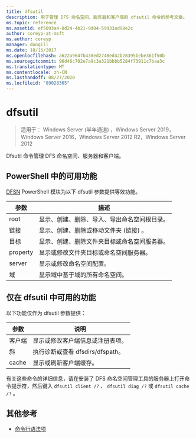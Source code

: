 ```yaml
---
title: dfsutil
description: 用于管理 DFS 命名空间、服务器和客户端的 dfsutil 命令的参考文章。
ms.topic: reference
ms.assetid: ef5093a4-0d24-4b21-9d04-59933ad98e2c
author: coreyp-at-msft
ms.author: coreyp
manager: dongill
ms.date: 10/16/2017
ms.openlocfilehash: a622a9647b438ed2748ed42b28395bebe361f50b
ms.sourcegitcommit: 96d46c702e7a9c3a321bbbb5284f73911c7baa3c
ms.translationtype: MT
ms.contentlocale: zh-CN
ms.lasthandoff: 08/27/2020
ms.locfileid: "89028365"
---
```

# <a name="dfsutil"></a>dfsutil

> 适用于： Windows Server (半年通道) ，Windows Server 2019，Windows Server 2016，Windows Server 2012 R2，Windows Server 2012

Dfsutil 命令管理 DFS 命名空间、服务器和客户端。

## <a name="functionality-available-in-powershell"></a>PowerShell 中的可用功能

[DFSN](/powershell/module/dfsn/?view=win10-ps) PowerShell 模块为以下 dfsutil 参数提供等效功能。

| 参数 | 描述 |
| --------- | ----------- |
| root | 显示、创建、删除、导入、导出命名空间根目录。 |
| 链接 | 显示、创建、删除或移动文件夹 (链接) 。 |
| 目标 | 显示、创建、删除文件夹目标或命名空间服务器。 |
| property | 显示或修改文件夹目标或命名空间服务器。 |
| server | 显示或修改命名空间配置。 |
| 域 | 显示域中基于域的所有命名空间。 |

## <a name="functionality-available-only-in-dfsutil"></a>仅在 dfsutil 中可用的功能

以下功能仅作为 dfsutil 参数提供：

| 参数 | 说明 |
| --------- | ----------- |
| 客户端 | 显示或修改客户端信息或注册表项。 |
| 斜 | 执行诊断或查看 dfsdirs/dfspath。 |
| cache | 显示或刷新客户端缓存。 |

有关这些命令的详细信息，请在安装了 DFS 命名空间管理工具的服务器上打开命令提示符，然后键入 `dfsutil client /?` 、 `dfsutil diag /?` 或 `dfsutil cache /?` 。

## <a name="additional-references"></a>其他参考

- [命令行语法项](command-line-syntax-key.md)
